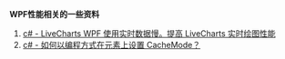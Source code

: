 **WPF性能相关的一些资料**


1. [c# - LiveCharts WPF 使用实时数据慢。提高 LiveCharts 实时绘图性能](https://www.coder.work/article/7580006)
2. [c# - 如何以编程方式在元素上设置 CacheMode？](https://www.coder.work/article/971075)